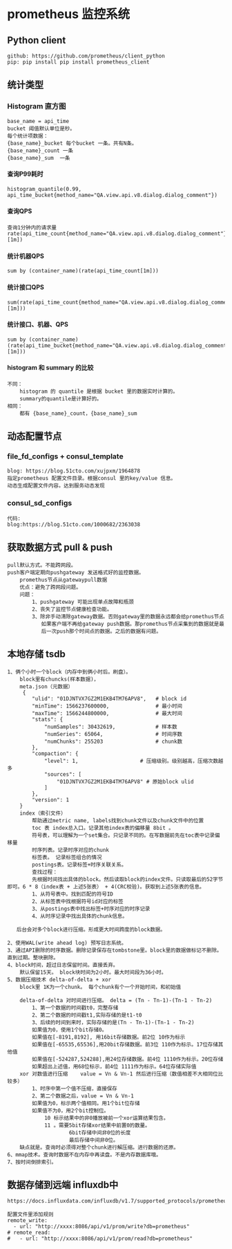 # prometheus 监控系统
## Python client 
    github: https://github.com/prometheus/client_python
    pip: pip install pip install prometheus_client

## 统计类型
### Histogram 直方图
    base_name = api_time
    bucket 阈值默认单位是秒。
    每个统计项数据：
    {base_name}_bucket 每个bucket 一条。共有N条。
    {base_name}_count 一条
    {base_name}_sum  一条
#### 查询P99耗时
    histogram_quantile(0.99, api_time_bucket{method_name="QA.view.api.v8.dialog.dialog_comment"})
#### 查询QPS
    查询1分钟内的请求量
    rate(api_time_count{method_name="QA.view.api.v8.dialog.dialog_comment"}[1m])

#### 统计机器QPS
    sum by (container_name)(rate(api_time_count[1m]))
#### 统计接口QPS
    sum(rate(api_time_count{method_name="QA.view.api.v8.dialog.dialog_comment"}[1m]))
#### 统计接口、机器、QPS
    sum by (container_name) (rate(api_time_bucket{method_name="QA.view.api.v8.dialog.dialog_comment"}[1m]))

#### histogram 和 summary 的比较
    不同：
        histogram 的 quantile 是根据 bucket 里的数据实时计算的。
        summary的quantile是计算好的。
    相同：
        都有 {base_name}_count，{base_name}_sum

## 动态配置节点
### file_fd_configs + consul_template
    blog: https://blog.51cto.com/xujpxm/1964878
    指定prometheus 配置文件目录。根据consul 里的key/value 信息。
    动态生成配置文件内容。达到服务动态发现

### consul_sd_configs
    代码: 
    blog:https://blog.51cto.com/1000682/2363038

## 获取数据方式 pull & push
    pull默认方式。不能跨网段。
    push客户端定期向pushgateway 发送格式好的监控数据。
        promethus节点从gatewaypull数据
        优点：避免了跨网段问题。
        问题：
            1、pushgateway 可能出现单点故障和瓶颈
            2、丧失了监控节点健康检查功能。
            3、除非手动清除gateway数据。否则gateway里的数据永远都会给promethus节点
               如果客户端不再给gateway push数据。那promethus节点采集到的数据就是最
               后一次push那个时间点的数据。之后的数据有问题。

## 本地存储 tsdb
    1、俩个小时一个block（内存中到俩小时后。刷盘）。
        block里有chuncks(样本数据)，
        meta.json（元数据）
         {
            "ulid": "01DJNTVX7GZ2M1EKB4TM76APV8",   # block id 
            "minTime": 1566237600000,               # 最小时间
            "maxTime": 1566244800000,               # 最大时间
            "stats": {
                "numSamples": 30432619,             # 样本数
                "numSeries": 65064,                 # 时间序数
                "numChunks": 255203                 # chunk数
            },
            "compaction": {
                "level": 1,                    # 压缩级别。级别越高，压缩次数越多
                "sources": [
                    "01DJNTVX7GZ2M1EKB4TM76APV8" # 原始block ulid
                ]
            },
            "version": 1
        } 
        index（索引文件）
            帮助通过metric name, labels找到chunk文件以及chunk文件中的位置
            toc 表 index总入口。记录其他index表的偏移量 8bit 。
            符号表，可以理解为一个set集合。只记录不同的。在写数据前先在toc表中记录偏移量
            时序列表。记录时序对应的chunk
            标签表。 记录标签组合的情况
            postings表。记录标签+时序关联关系。
            查找过程：
            先根据时间找出具体的block。然后读取block的index文件。只读取最后的52字节即可。6 * 8（index表 + 上述5张表） + 4(CRC校验)。获取到上述5张表的信息。
            1、从符号表中。找到匹配的符号ID
            2、从标签表中找根据符号id对应的标签
            3、从postings表中找出标签+时序对应的时序记录
            4、从时序记录中找出具体的chunk信息。

       后台会对多个block进行压缩。形成更大时间跨度的block数据。

    2、使用WAL(write ahead log) 预写日志系统。
    3、通过API删除的时序数据。删除记录保存在tombstone里。block里的数据做标记不删除。直到过期。整块删除。
    4、block时间，超过日志保留时间。直接丢弃。
        默认保留15天。 block块时间为2小时。最大时间段为36小时。
    5、数据压缩技术 delta-of-delta + xor
        block里 1K为一个chunk。 每个chunk有个一个开始时间，和初始值
        
        delta-of-delta 对时间进行压缩。 delta = (Tn - Tn-1)-(Tn-1 - Tn-2)
            1、第一个数据的时间戳t0，完整存储
            2、第二个数据的时间戳t1,实际存储的是t1-t0
            3、后续的时间到来时，实际存储的是(Tn - Tn-1)-(Tn-1 - Tn-2)
            如果值为0，使用1个bit存储0。
            如果值在[-8191,8192], 用16bit存储数据。前2位 10作为标示
            如果值在[-65535,65536],用20bit存储数据。前3位 110作为标示。17位存储其他值
            如果值在[-524287,524288],用24位存储数据。前4位 1110作为标示。20位存储
            如果超出上述值，用68位标示，前4位 1111作为标示。64位存储实际值
        xor 对数值进行压缩    value = Vn & Vn-1 然后进行压缩（数值相差不大相同位比较多）
            1、时序中第一个值不压缩，直接保存
            2、第二个数据之后，value = Vn & Vn-1
            如果值为0，标示两个值相同。用1个bit位存储
            如果值不为0，用2个bit控制位。
                10 标示结果中的非0播放被前一个xor运算结果包含。
                11 。需要5bit存储xor结果中前置0的数量。
                        6bit存储中间非0位的长度
                        最后存储中间非0位。
        缺点就是。查询时必须得对整个chunk进行解压缩。进行数据的还原。
    6、mmap技术。查询时数据不在内存中再读盘。不是内存数据库哦。
    7、按时间倒排索引。

## 数据存储到远端 influxdb中
    https://docs.influxdata.com/influxdb/v1.7/supported_protocols/prometheus

    配置文件里添加规则
    remote_write:
      - url: "http://xxxx:8086/api/v1/prom/write?db=prometheus"
    # remote_read:
    #   - url: "http://xxxx:8086/api/v1/prom/read?db=prometheus"
